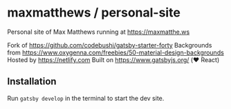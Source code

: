 # maxmatthews / personal-site

Personal site of Max Matthews running at https://maxmatthe.ws

Fork of https://github.com/codebushi/gatsby-starter-forty
Backgrounds from https://www.oxygenna.com/freebies/50-material-design-backgrounds
Hosted by https://netlify.com
Built on https://www.gatsbyjs.org/ (:heart: React)

## Installation

Run `gatsby develop` in the terminal to start the dev site.